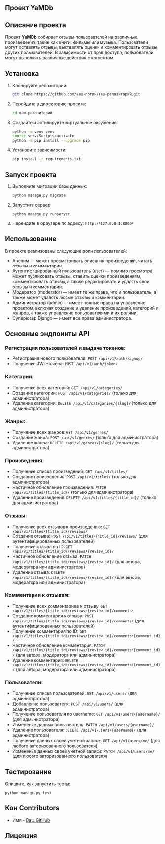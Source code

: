 ## Проект YaMDb

## Описание проекта
Проект **YaMDb** собирает отзывы пользователей на различные произведения, такие как книги, фильмы или музыка. Пользователи могут оставлять отзывы, выставлять оценки и комментировать отзывы других пользователей. В зависимости от прав доступа, пользователи могут выполнять различные действия с контентом.


## Установка

1. Клонируйте репозиторий:
   ```bash
   git clone https://github.com/ваш-логин/ваш-репозиторий.git
   ```
   
2. Перейдите в директорию проекта:
   ```bash
   cd ваш-репозиторий
   ```
3. Создайте и активируйте виртуальное окружение:
   ```bash
   python -m venv venv
   source venv/Scripts/activate
   python -m pip install --upgrade pip
   ```

4. Установите зависимости:
   ```bash
   pip install -r requirements.txt
   ```

## Запуск проекта

1. Выполните миграции базы данных:
   ```bash
   python manage.py migrate
   ```

2. Запустите сервер:
   ```bash
   python manage.py runserver
   ```

3. Перейдите в браузере по адресу: `http://127.0.0.1:8000/`

## Использование

В проекте реализованы следующие роли пользователей:

- Аноним — может просматривать описания произведений, читать отзывы и комментарии.
- Аутентифицированный пользователь (user) — помимо просмотра, может публиковать отзывы, ставить оценки произведениям, комментировать отзывы, а также редактировать и удалять свои отзывы и комментарии.
- Модератор (moderator) — имеет те же права, что и пользователь, а также может удалять любые отзывы и комментарии.
- Администратор (admin) — имеет полные права на управление проектом, включая создание и удаление произведений, категорий и жанров, а также управление пользователями и их ролями.
- Суперюзер Django — имеет все права администратора.

## Основные эндпоинты API

### Регистрация пользователей и выдача токенов:
  * Регистрация нового пользователя: ```POST /api/v1/auth/signup/```
  * Получение JWT-токена: ```POST /api/v1/auth/token/```
### Категории:
  * Получение всех категорий: ```GET /api/v1/categories/```
  * Создание категории: ```POST /api/v1/categories/``` (только для администратора)
  * Удаление категории: ```DELETE /api/v1/categories/{slug}/``` (только для администратора)
### Жанры:
  * Получение всех жанров: ```GET /api/v1/genres/```
  * Создание жанра: ```POST /api/v1/genres/``` (только для администратора)
  * Удаление жанра: ```DELETE /api/v1/genres/{slug}/``` (только для администратора)
### Произведения:
  * Получение списка произведений: ```GET /api/v1/titles/```
  * Создание произведения: ```POST /api/v1/titles/``` (только для администратора)
  * Частичное обновление произведения: ```PATCH /api/v1/titles/{title_id}/``` (только для администратора)
  * Удаление произведения: ```DELETE /api/v1/titles/{title_id}/``` (только для администратора)
### Отзывы:
  * Получение всех отзывов к произведению: ```GET /api/v1/titles/{title_id}/reviews/```
  * Создание отзыва: ```POST /api/v1/titles/{title_id}/reviews/``` (для аутентифицированных пользователей)
  * Получение отзыва по ID: ```GET /api/v1/titles/{title_id}/reviews/{review_id}/```
  * Частичное обновление отзыва: ```PATCH /api/v1/titles/{title_id}/reviews/{review_id}/``` (для автора, модератора или администратора)
  * Удаление отзыва: ```DELETE /api/v1/titles/{title_id}/reviews/{review_id}/``` (для автора, модератора или администратора)
### Комментарии к отзывам:
  * Получение всех комментариев к отзыву: ```GET /api/v1/titles/{title_id}/reviews/{review_id}/comments/```
  * Создание комментария к отзыву: ```POST /api/v1/titles/{title_id}/reviews/{review_id}/comments/``` (для аутентифицированных пользователей)
  * Получение комментария по ID: ```GET /api/v1/titles/{title_id}/reviews/{review_id}/comments/{comment_id}/```
  * Частичное обновление комментария: ```PATCH /api/v1/titles/{title_id}/reviews/{review_id}/comments/{comment_id}/``` (для автора, модератора или администратора)
  * Удаление комментария: ```DELETE /api/v1/titles/{title_id}/reviews/{review_id}/comments/{comment_id}/```  (для автора, модератора или администратора)
### Пользователи:
  * Получение списка пользователей: ```GET /api/v1/users/``` (для администратора)
  * Добавление пользователя: ```POST /api/v1/users/``` (для администратора)
  * Получение пользователя по username: ```GET /api/v1/users/{username}/``` (для администратора)
  * Изменение данных пользователя: ```PATCH /api/v1/users/{username}/```
  * Удаление пользователя: ```DELETE /api/v1/users/{username}/``` (для администратора)
  * Получение данных своей учетной записи: ```GET /api/v1/users/me/``` (для любого авторизованного пользователя)
  * Изменение данных своей учетной записи: ```PATCH /api/v1/users/me/``` (для любого авторизованного пользователя)
 
## Тестирование

Опишите, как запустить тесты:
```bash
python manage.py test
```

## Кон Contributors

- Имя - [Ваш GitHub](https://github.com/ваш-логин)

## Лицензия
